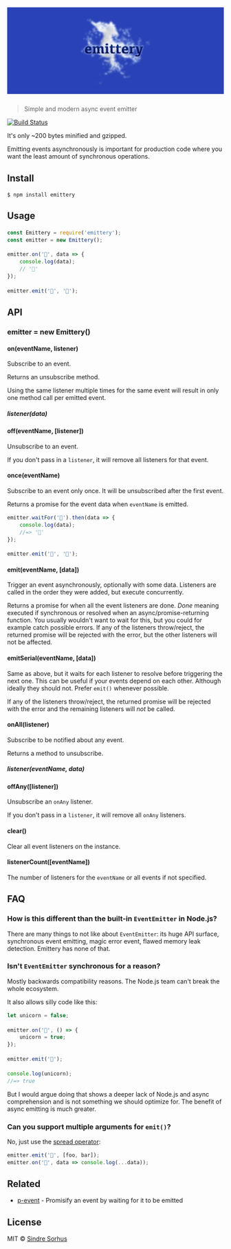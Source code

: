 # <img src="media/header.png" width="1000">

> Simple and modern async event emitter

[![Build Status](https://travis-ci.org/sindresorhus/emittery.svg?branch=master)](https://travis-ci.org/sindresorhus/emittery)

It's only ~200 bytes minified and gzipped.

Emitting events asynchronously is important for production code where you want the least amount of synchronous operations.


## Install

```
$ npm install emittery
```


## Usage

```js
const Emittery = require('emittery');
const emitter = new Emittery();

emitter.on('🦄', data => {
	console.log(data);
	// '🌈'
});

emitter.emit('🦄', '🌈');
```


## API

### emitter = new Emittery()

#### on(eventName, listener)

Subscribe to an event.

Returns an unsubscribe method.

Using the same listener multiple times for the same event will result in only one method call per emitted event.

##### listener(data)

#### off(eventName, [listener])

Unsubscribe to an event.

If you don't pass in a `listener`, it will remove all listeners for that event.

#### once(eventName)

Subscribe to an event only once. It will be unsubscribed after the first event.

Returns a promise for the event data when `eventName` is emitted.

```js
emitter.waitFor('🦄').then(data => {
	console.log(data);
	//=> '🌈'
});

emitter.emit('🦄', '🌈');
```

#### emit(eventName, [data])

Trigger an event asynchronously, optionally with some data. Listeners are called in the order they were added, but execute concurrently.

Returns a promise for when all the event listeners are done. *Done* meaning executed if synchronous or resolved when an async/promise-returning function. You usually wouldn't want to wait for this, but you could for example catch possible errors. If any of the listeners throw/reject, the returned promise will be rejected with the error, but the other listeners will not be affected.

#### emitSerial(eventName, [data])

Same as above, but it waits for each listener to resolve before triggering the next one. This can be useful if your events depend on each other. Although ideally they should not. Prefer `emit()` whenever possible.

If any of the listeners throw/reject, the returned promise will be rejected with the error and the remaining listeners will *not* be called.

#### onAll(listener)

Subscribe to be notified about any event.

Returns a method to unsubscribe.

##### listener(eventName, data)

#### offAny([listener])

Unsubscribe an `onAny` listener.

If you don't pass in a `listener`, it will remove all `onAny` listeners.

#### clear()

Clear all event listeners on the instance.

#### listenerCount([eventName])

The number of listeners for the `eventName` or all events if not specified.


## FAQ

### How is this different than the built-in `EventEmitter` in Node.js?

There are many things to not like about `EventEmitter`: its huge API surface, synchronous event emitting, magic error event, flawed memory leak detection. Emittery has none of that.

### Isn't `EventEmitter` synchronous for a reason?

Mostly backwards compatibility reasons. The Node.js team can't break the whole ecosystem.

It also allows silly code like this:

```js
let unicorn = false;

emitter.on('🦄', () => {
	unicorn = true;
});

emitter.emit('🦄');

console.log(unicorn);
//=> true
```

But I would argue doing that shows a deeper lack of Node.js and async comprehension and is not something we should optimize for. The benefit of async emitting is much greater.

### Can you support multiple arguments for `emit()`?

No, just use the [spread operator](https://developer.mozilla.org/en-US/docs/Web/JavaScript/Reference/Operators/Spread_operator):

```js
emitter.emit('🦄', [foo, bar]);
emitter.on('🦄', data => console.log(...data));
```


## Related

- [p-event](https://github.com/sindresorhus/p-event) - Promisify an event by waiting for it to be emitted


## License

MIT © [Sindre Sorhus](https://sindresorhus.com)
